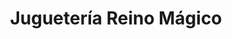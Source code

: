 ---
title: "Juguetería Reino Mágico"
url: /santa-cruz-de-la-sierra/jugueteria-reino-magico/
shop: juguetes
---